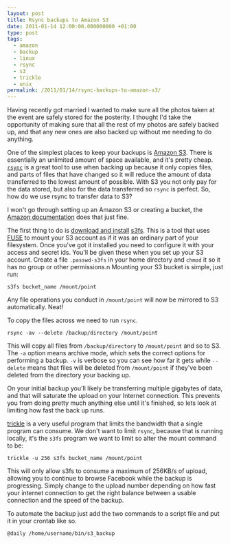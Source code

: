 ```yaml
---
layout: post
title: Rsync backups to Amazon S3
date: 2011-01-14 12:00:00.000000000 +01:00
type: post
tags:
  - amazon
  - backup
  - linux
  - rsync
  - s3
  - trickle
  - unix
permalink: /2011/01/14/rsync-backups-to-amazon-s3/
---
```

Having recently got married I wanted to make sure all the photos taken at the event are safely stored for the posterity. I thought I'd take the opportunity of making sure that all the rest of my photos are safely backed up, and that any new ones are also backed up without me needing to do anything.

One of the simplest places to keep your backups is [Amazon S3](http://aws.amazon.com/s3/). There is essentially an unlimited amount of space available, and it's pretty cheap. [`rsync`](http://samba.anu.edu.au/rsync/) is a great tool to use when backing up because it only copies files, and parts of files that have changed so it will reduce the amount of data transferred to the lowest amount of possible. With S3 you not only pay for the data stored, but also for the data transferred so `rsync` is perfect. So, how do we use rsync to transfer data to S3?

I won't go through setting up an Amazon S3 or creating a bucket, the [Amazon documentation](http://docs.amazonwebservices.com/AmazonS3/latest/gsg/) does that just fine.

The first thing to do is [download and install](http://code.google.com/p/s3fs/wiki/InstallationNotes) [s3fs](http://code.google.com/p/s3fs/). This is a tool that uses [FUSE](http://fuse.sourceforge.net/) to mount your S3 account as if it was an ordinary part of your filesystem. Once you've got it installed you need to configure it with your access and secret ids. You'll be given these when you set up your S3 account. Create a file `.passwd-s3fs` in your home directory and `chmod` it so it has no group or other permissions.n
Mounting your S3 bucket is simple, just run:

    s3fs bucket_name /mount/point

Any file operations you conduct in `/mount/point` will now be mirrored to S3 automatically. Neat!

To copy the files across we need to run `rsync`.

    rsync -av --delete /backup/directory /mount/point

This will copy all files from `/backup/directory` to `/mount/point` and so to S3. The `-a` option means archive mode, which sets the correct options for performing a backup. `-v` is verbose so you can see how far it gets while `--delete` means that files will be deleted from `/mount/point` if they've been deleted from the directory your backing up.

On your initial backup you'll likely be transferring multiple gigabytes of data, and that will saturate the upload on your Internet connection. This prevents you from doing pretty much anything else until it's finished, so lets look at limiting how fast the back up runs.

[trickle](http://monkey.org/~marius/pages/?page=trickle) is a very useful program that limits the bandwidth that a single program can consume. We don't want to limit `rsync`, because that is running locally, it's the `s3fs` program we want to limit so alter the mount command to be:

    trickle -u 256 s3fs bucket_name /mount/point

This will only allow s3fs to consume a maximum of 256KB/s of upload, allowing you to continue to browse Facebook while the backup is progressing. Simply change to the upload number depending on how fast your internet connection to get the right balance between a usable connection and the speed of the backup.

To automate the backup just add the two commands to a script file and put it in your crontab like so.

    @daily /home/username/bin/s3_backup
